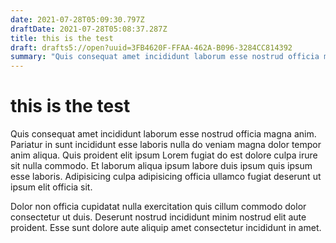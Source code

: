 ```yaml
---
date: 2021-07-28T05:09:30.797Z
draftDate: 2021-07-28T05:08:37.287Z
title: this is the test
draft: drafts5://open?uuid=3FB4620F-FFAA-462A-B096-3284CC814392
summary: "Quis consequat amet incididunt laborum esse nostrud officia magna anim. Pariatur in sunt incididunt esse laboris nulla d…"
---
```


# this is the test

Quis consequat amet incididunt laborum esse nostrud officia magna anim. Pariatur in sunt incididunt esse laboris nulla do veniam magna dolor tempor anim aliqua. Quis proident elit ipsum Lorem fugiat do est dolore culpa irure sit nulla commodo. Et laborum aliqua ipsum labore duis ipsum quis ipsum esse laboris. Adipisicing culpa adipisicing officia ullamco fugiat deserunt ut ipsum elit officia sit.

Dolor non officia cupidatat nulla exercitation quis cillum commodo dolor consectetur ut duis. Deserunt nostrud incididunt minim nostrud elit aute proident. Esse sunt dolore aute aliquip amet consectetur incididunt in amet.

